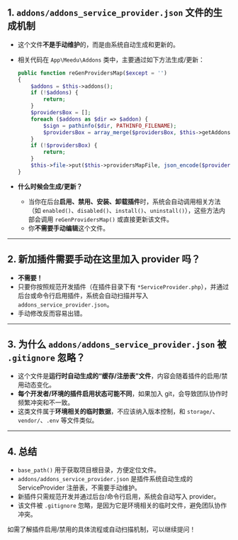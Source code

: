 
## 1. `addons/addons_service_provider.json` 文件的生成机制

- 这个文件**不是手动维护**的，而是由系统自动生成和更新的。
- 相关代码在 `App\Meedu\Addons` 类中，主要通过如下方法生成/更新：

  ```php
  public function reGenProvidersMap($except = '')
  {
      $addons = $this->addons();
      if (!$addons) {
          return;
      }
      $providersBox = [];
      foreach ($addons as $dir => $addon) {
          $sign = pathinfo($dir, PATHINFO_FILENAME);
          $providersBox = array_merge($providersBox, $this->getAddonsServiceProvider($sign, $except));
      }
      if (!$providersBox) {
          return;
      }
      $this->file->put($this->providersMapFile, json_encode($providersBox));
  }
  ```

- **什么时候会生成/更新？**
  - 当你在后台**启用、禁用、安装、卸载插件**时，系统会自动调用相关方法（如 `enabled()`、`disabled()`、`install()`、`uninstall()`），这些方法内部会调用 `reGenProvidersMap()` 或直接更新该文件。
  - 你**不需要手动编辑**这个文件。

---

## 2. 新加插件需要手动在这里加入 provider 吗？

- **不需要！**
- 只要你按照规范开发插件（在插件目录下有 `*ServiceProvider.php`），并通过后台或命令行启用插件，系统会自动扫描并写入 `addons_service_provider.json`。
- 手动修改反而容易出错。

---

## 3. 为什么 `addons/addons_service_provider.json` 被 `.gitignore` 忽略？

- 这个文件是**运行时自动生成的“缓存/注册表”文件**，内容会随着插件的启用/禁用动态变化。
- **每个开发者/环境的插件启用状态可能不同**，如果加入 git，会导致团队协作时频繁冲突和不一致。
- 这类文件属于**环境相关的临时数据**，不应该纳入版本控制，和 `storage/`、`vendor/`、`.env` 等文件类似。

---

## 4. 总结

- `base_path()` 用于获取项目根目录，方便定位文件。
- `addons/addons_service_provider.json` 是插件系统自动生成的 ServiceProvider 注册表，不需要手动维护。
- 新插件只需规范开发并通过后台/命令行启用，系统会自动写入 provider。
- 该文件被 `.gitignore` 忽略，是因为它是环境相关的临时文件，避免团队协作冲突。

如需了解插件启用/禁用的具体流程或自动扫描机制，可以继续提问！